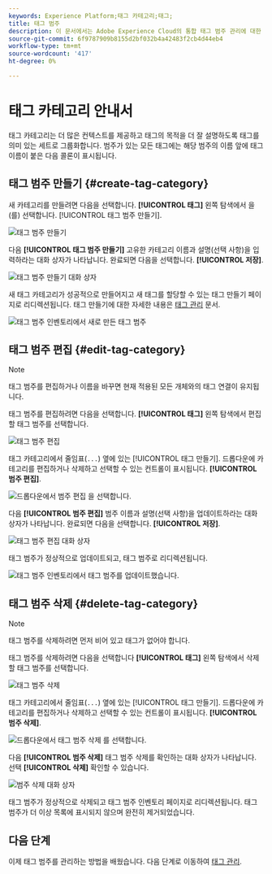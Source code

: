 ```yaml
---
keywords: Experience Platform;태그 카테고리;태그;
title: 태그 범주
description: 이 문서에서는 Adobe Experience Cloud의 통합 태그 범주 관리에 대한 정보를 제공합니다
source-git-commit: 6f9787909b8155d2bf032b4a42483f2cb4d44eb4
workflow-type: tm+mt
source-wordcount: '417'
ht-degree: 0%

---
```


# 태그 카테고리 안내서

태그 카테고리는 더 많은 컨텍스트를 제공하고 태그의 목적을 더 잘 설명하도록 태그를 의미 있는 세트로 그룹화합니다. 범주가 있는 모든 태그에는 해당 범주의 이름 앞에 태그 이름이 붙은 다음 콜론이 표시됩니다.

## 태그 범주 만들기 {#create-tag-category}

새 카테고리를 만들려면 다음을 선택합니다. **[!UICONTROL 태그]** 왼쪽 탐색에서 을(를) 선택합니다. [!UICONTROL 태그 범주 만들기].

![태그 범주 만들기](./images/create-tag-category.png)

다음 **[!UICONTROL 태그 범주 만들기]** 고유한 카테고리 이름과 설명(선택 사항)을 입력하라는 대화 상자가 나타납니다. 완료되면 다음을 선택합니다. **[!UICONTROL 저장]**.

![태그 범주 만들기 대화 상자](./images/create-tag-category-dialog.png)

새 태그 카테고리가 성공적으로 만들어지고 새 태그를 할당할 수 있는 태그 만들기 페이지로 리디렉션됩니다. 태그 만들기에 대한 자세한 내용은 [태그 관리](./managing-tags.md#create-a-tag-create-tag) 문서.

![태그 범주 인벤토리에서 새로 만든 태그 범주](./images/new-tag-cateogry-listed.png)

## 태그 범주 편집 {#edit-tag-category}

>[!NOTE]
>
>태그 범주를 편집하거나 이름을 바꾸면 현재 적용된 모든 개체와의 태그 연결이 유지됩니다.

태그 범주를 편집하려면 다음을 선택합니다. **[!UICONTROL 태그]** 왼쪽 탐색에서 편집할 태그 범주를 선택합니다.

![태그 범주 편집](./images/edit-tag-category.png)

태그 카테고리에서 줄임표(`...`) 옆에 있는 [!UICONTROL 태그 만들기]. 드롭다운에 카테고리를 편집하거나 삭제하고 선택할 수 있는 컨트롤이 표시됩니다. **[!UICONTROL 범주 편집]**.

![드롭다운에서 범주 편집 을 선택합니다.](./images/select-edit-tag-category.png)

다음 **[!UICONTROL 범주 편집]** 범주 이름과 설명(선택 사항)을 업데이트하라는 대화 상자가 나타납니다. 완료되면 다음을 선택합니다. **[!UICONTROL 저장]**.

![태그 범주 편집 대화 상자](./images/edit-category-dialog.png)

태그 범주가 정상적으로 업데이트되고, 태그 범주로 리디렉션됩니다.

![태그 범주 인벤토리에서 태그 범주를 업데이트했습니다.](./images/updated-tag-category.png)

## 태그 범주 삭제 {#delete-tag-category}

>[!NOTE]
>
>태그 범주를 삭제하려면 먼저 비어 있고 태그가 없어야 합니다.

태그 범주를 삭제하려면 다음을 선택합니다 **[!UICONTROL 태그]** 왼쪽 탐색에서 삭제할 태그 범주를 선택합니다.

![태그 범주 삭제](./images/edit-tag-category.png)

태그 카테고리에서 줄임표(`...`) 옆에 있는 [!UICONTROL 태그 만들기]. 드롭다운에 카테고리를 편집하거나 삭제하고 선택할 수 있는 컨트롤이 표시됩니다. **[!UICONTROL 범주 삭제]**.

![드롭다운에서 태그 범주 삭제 를 선택합니다.](./images/select-delete-tag-category.png)

다음 **[!UICONTROL 범주 삭제]** 태그 범주 삭제를 확인하는 대화 상자가 나타납니다. 선택 **[!UICONTROL 삭제]** 확인할 수 있습니다.

![범주 삭제 대화 상자](./images/delete-category-dialog.png)

태그 범주가 정상적으로 삭제되고 태그 범주 인벤토리 페이지로 리디렉션됩니다. 태그 범주가 더 이상 목록에 표시되지 않으며 완전히 제거되었습니다.

## 다음 단계

이제 태그 범주를 관리하는 방법을 배웠습니다. 다음 단계로 이동하여 [태그 관리](./managing-tags.md).
